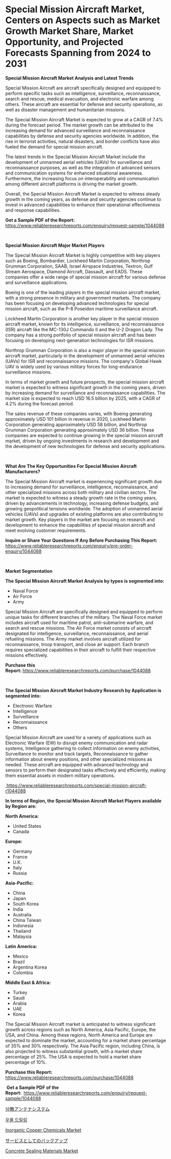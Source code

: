 <p><h1>Special Mission Aircraft Market, Centers on Aspects such as Market Growth Market Share, Market Opportunity, and Projected Forecasts Spanning from 2024 to 2031</h1></p><p><strong>Special Mission Aircraft Market Analysis and Latest Trends</strong></p>
<p><p>Special Mission Aircraft are aircraft specifically designed and equipped to perform specific tasks such as intelligence, surveillance, reconnaissance, search and rescue, medical evacuation, and electronic warfare among others. These aircraft are essential for defense and security operations, as well as disaster management and humanitarian missions.</p><p>The Special Mission Aircraft Market is expected to grow at a CAGR of 7.4% during the forecast period. The market growth can be attributed to the increasing demand for advanced surveillance and reconnaissance capabilities by defense and security agencies worldwide. In addition, the rise in terrorist activities, natural disasters, and border conflicts have also fueled the demand for special mission aircraft.</p><p>The latest trends in the Special Mission Aircraft Market include the development of unmanned aerial vehicles (UAVs) for surveillance and reconnaissance purposes, as well as the integration of advanced sensors and communication systems for enhanced situational awareness. Furthermore, the increasing focus on interoperability and communication among different aircraft platforms is driving the market growth.</p><p>Overall, the Special Mission Aircraft Market is expected to witness steady growth in the coming years, as defense and security agencies continue to invest in advanced capabilities to enhance their operational effectiveness and response capabilities.</p></p>
<p><strong>Get a Sample PDF of the Report:&nbsp;</strong> <a href="https://www.reliableresearchreports.com/enquiry/request-sample/1044088">https://www.reliableresearchreports.com/enquiry/request-sample/1044088</a></p>
<p>&nbsp;</p>
<p><strong>Special Mission Aircraft Major Market Players</strong></p>
<p><p>The Special Mission Aircraft Market is highly competitive with key players such as Boeing, Bombardier, Lockheed Martin Corporation, Northrop Grumman Corporation, SAAB, Israel Airspace Industries, Textron, Gulf Stream Aerospace, Diamond Aircraft, Dassault, and EADS. These companies offer a wide range of special mission aircraft for various defense and surveillance applications.</p><p>Boeing is one of the leading players in the special mission aircraft market, with a strong presence in military and government markets. The company has been focusing on developing advanced technologies for special mission aircraft, such as the P-8 Poseidon maritime surveillance aircraft.</p><p>Lockheed Martin Corporation is another key player in the special mission aircraft market, known for its intelligence, surveillance, and reconnaissance (ISR) aircraft like the MC-130J Commando II and the U-2 Dragon Lady. The company has a strong portfolio of special mission aircraft and has been focusing on developing next-generation technologies for ISR missions.</p><p>Northrop Grumman Corporation is also a major player in the special mission aircraft market, particularly in the development of unmanned aerial vehicles (UAVs) for ISR and reconnaissance missions. The company's Global Hawk UAV is widely used by various military forces for long-endurance surveillance missions.</p><p>In terms of market growth and future prospects, the special mission aircraft market is expected to witness significant growth in the coming years, driven by increasing demand for surveillance and reconnaissance capabilities. The market size is expected to reach USD 16.5 billion by 2025, with a CAGR of 4.2% during the forecast period.</p><p>The sales revenue of these companies varies, with Boeing generating approximately USD 101 billion in revenue in 2020, Lockheed Martin Corporation generating approximately USD 58 billion, and Northrop Grumman Corporation generating approximately USD 36 billion. These companies are expected to continue growing in the special mission aircraft market, driven by ongoing investments in research and development and the development of new technologies for defense and security applications.</p></p>
<p>&nbsp;</p>
<p><strong>What Are The Key Opportunities For Special Mission Aircraft Manufacturers?</strong></p>
<p><p>The Special Mission Aircraft market is experiencing significant growth due to increasing demand for surveillance, intelligence, reconnaissance, and other specialized missions across both military and civilian sectors. The market is expected to witness a steady growth rate in the coming years, driven by advancements in technology, increasing defense budgets, and growing geopolitical tensions worldwide. The adoption of unmanned aerial vehicles (UAVs) and upgrades of existing platforms are also contributing to market growth. Key players in the market are focusing on research and development to enhance the capabilities of special mission aircraft and meet evolving customer requirements.</p></p>
<p><strong>Inquire or Share Your Questions If Any Before Purchasing This Report:</strong> <a href="https://www.reliableresearchreports.com/enquiry/pre-order-enquiry/1044088">https://www.reliableresearchreports.com/enquiry/pre-order-enquiry/1044088</a></p>
<p>&nbsp;</p>
<p><strong>Market Segmentation</strong></p>
<p><strong>The Special Mission Aircraft Market Analysis by types is segmented into:</strong></p>
<p><ul><li>Naval Force</li><li>Air Force</li><li>Army</li></ul></p>
<p><p>Special Mission Aircraft are specifically designed and equipped to perform unique tasks for different branches of the military. The Naval Force market includes aircraft used for maritime patrol, anti-submarine warfare, and search and rescue missions. The Air Force market consists of aircraft designated for intelligence, surveillance, reconnaissance, and aerial refueling missions. The Army market involves aircraft utilized for reconnaissance, troop transport, and close air support. Each branch requires specialized capabilities in their aircraft to fulfill their respective missions effectively.</p></p>
<p><strong>Purchase this Report:&nbsp;</strong><a href="https://www.reliableresearchreports.com/purchase/1044088">https://www.reliableresearchreports.com/purchase/1044088</a></p>
<p>&nbsp;</p>
<p><strong>The Special Mission Aircraft Market Industry Research by Application is segmented into:</strong></p>
<p><ul><li>Electronic Warfare</li><li>Intelligence</li><li>Surveillance</li><li>Reconnaissance</li><li>Others</li></ul></p>
<p><p>Special Mission Aircraft are used for a variety of applications such as Electronic Warfare (EW) to disrupt enemy communication and radar systems, Intelligence gathering to collect information on enemy activities, Surveillance to monitor and track targets, Reconnaissance to gather information about enemy positions, and other specialized missions as needed. These aircraft are equipped with advanced technology and sensors to perform their designated tasks effectively and efficiently, making them essential assets in modern military operations.</p></p>
<p><a href="https://www.reliableresearchreports.com/special-mission-aircraft-r1044088">&nbsp;https://www.reliableresearchreports.com/special-mission-aircraft-r1044088</a></p>
<p><strong>In terms of Region, the Special Mission Aircraft Market Players available by Region are:</strong></p>
<p>
    <p> <strong> North America: </strong>
        <ul>
            <li>United States</li>
            <li>Canada</li>
        </ul>
        </p> 
    <p> <strong> Europe: </strong>
        <ul>
            <li>Germany</li>
            <li>France</li>
            <li>U.K.</li>
            <li>Italy</li>
            <li>Russia</li>
        </ul>
        </p> 
    <p> <strong> Asia-Pacific: </strong>
        <ul>
            <li>China</li>
            <li>Japan</li>
            <li>South Korea</li>
            <li>India</li>
            <li>Australia</li>
            <li>China Taiwan</li>
            <li>Indonesia</li>
            <li>Thailand</li>
            <li>Malaysia</li>
        </ul>
        </p> 
    <p> <strong> Latin America: </strong>
        <ul>
            <li>Mexico</li>
            <li>Brazil</li>
            <li>Argentina Korea</li>
            <li>Colombia</li>
        </ul>
        </p> 
    <p> <strong> Middle East & Africa: </strong>
        <ul>
            <li>Turkey</li>
            <li>Saudi</li>
            <li>Arabia</li>
            <li>UAE</li>
            <li>Korea</li>
        </ul>
    </p>
    </p>
<p><p>The Special Mission Aircraft market is anticipated to witness significant growth across regions such as North America, Asia Pacific, Europe, the USA, and China. Among these regions, North America and Europe are expected to dominate the market, accounting for a market share percentage of 35% and 30% respectively. The Asia Pacific region, including China, is also projected to witness substantial growth, with a market share percentage of 25%. The USA is expected to hold a market share percentage of 10%.</p></p>
<p><strong>Purchase this Report: </strong><a href="https://www.reliableresearchreports.com/purchase/1044088">https://www.reliableresearchreports.com/purchase/1044088</a></p>
<p>&nbsp;<strong>Get a Sample PDF of the Report:&nbsp;&nbsp;</strong><a href="https://www.reliableresearchreports.com/enquiry/request-sample/1044088">https://www.reliableresearchreports.com/enquiry/request-sample/1044088</a></p>
<p><strong></strong></p>
<p><p><a href="https://github.com/AriMuller2009/Market-Research-Report-List-1/blob/main/184150226926.md">分散アンテナシステム</a></p><p><a href="https://github.com/RichardLueilwitz787/Market-Research-Report-List-1/blob/main/960986124876.md">우물 드릴링</a></p><p><a href="https://www.linkedin.com/pulse/inorganic-copper-chemicals-market-size-examines-its-scope-rh3qc?trackingId=LF4TbHlCh%2BcDW4tZJ8J%2BLQ%3D%3D">Inorganic Copper Chemicals Market</a></p><p><a href="https://github.com/xemfu2379520/Market-Research-Report-List-1/blob/main/307464026927.md">サービスとしてのバックアップ</a></p><p><a href="https://www.linkedin.com/pulse/concrete-sealing-materials-market-size-growth-segmentation-xjwoc?trackingId=Eglj6mHzi%2FJmjlqd2DSupg%3D%3D">Concrete Sealing Materials Market</a></p></p>